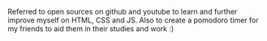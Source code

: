 Referred to open sources on github and youtube to learn and further improve myself on HTML, CSS and JS.
Also to create a pomodoro timer for my friends to aid them in their studies and work :)
